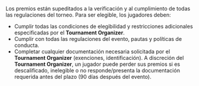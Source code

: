 Los premios están supeditados a la verificación y al cumplimiento de todas las regulaciones del torneo. Para ser elegible, los jugadores deben:

- Cumplir todas las condiciones de elegibilidad y restricciones adicionales especificadas por el **Tournament Organizer**.
- Cumplir con todas las regulaciones del evento, pautas y políticas de conducta.
- Completar cualquier documentación necesaria solicitada por el **Tournament Organizer** (exenciones, identificación). A discreción del **Tournament Organizer**, un jugador puede perder sus premios si es descalificado, inelegible o no responde/presenta la documentación requerida antes del plazo (90 días después del evento).